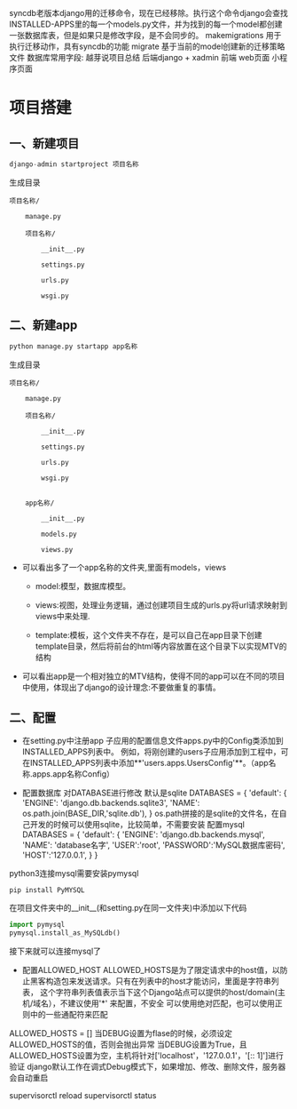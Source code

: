syncdb老版本django用的迁移命令，现在已经移除。执行这个命令django会查找INSTALLED-APPS里的每一个models.py文件，并为找到的每一个model都创建一张数据库表，但是如果只是修改字段，是不会同步的。
makemigrations 用于执行迁移动作，具有syncdb的功能
migrate 基于当前的model创建新的迁移策略文件
数据库常用字段:
越芽说项目总结
后端django + xadmin
前端
web页面
小程序页面


# 项目搭建

## 一、新建项目

``` python
django-admin startproject 项目名称
```

生成目录

    项目名称/

        manage.py

        项目名称/

            __init__.py

            settings.py

            urls.py

            wsgi.py

## 二、新建app

``` python
python manage.py startapp app名称
```

生成目录

    项目名称/

        manage.py

        项目名称/

            __init__.py

            settings.py

            urls.py

            wsgi.py
    

        app名称/

            __init__.py

            models.py

            views.py

- 可以看出多了一个app名称的文件夹,里面有models，views
    - model:模型，数据库模型。

    - views:视图，处理业务逻辑，通过创建项目生成的urls.py将url请求映射到views中来处理.
    - template:模板，这个文件夹不存在，是可以自己在app目录下创建template目录，然后将前台的html等内容放置在这个目录下以实现MTV的结构

- 可以看出app是一个相对独立的MTV结构，使得不同的app可以在不同的项目中使用，体现出了django的设计理念:不要做重复的事情。

## 二、配置
- 在setting.py中注册app
子应用的配置信息文件apps.py中的Config类添加到INSTALLED_APPS列表中。
例如，将刚创建的users子应用添加到工程中，可在INSTALLED_APPS列表中添加**'users.apps.UsersConfig'**。（app名称.apps.app名称Config）

- 配置数据库
对DATABASE进行修改
默认是sqlite
DATABASES = {
    'default': {
        'ENGINE': 'django.db.backends.sqlite3',
        'NAME': os.path.join(BASE_DIR,'sqlite.db'),
        }
os.path拼接的是sqlite的文件名，在自己开发的时候可以使用sqlite，比较简单，不需要安装
配置mysql
DATABASES = {
    'default': {
        'ENGINE': 'django.db.backends.mysql',
        'NAME': 'database名字',
        'USER':'root',
        'PASSWORD':'MySQL数据库密码',
        'HOST':'127.0.0.1',
    }
}

python3连接mysql需要安装pymysql

```shell
pip install PyMYSQL
```
在项目文件夹中的__init__(和setting.py在同一文件夹)中添加以下代码
```python
import pymysql
pymysql.install_as_MySQLdb()
```
接下来就可以连接mysql了

- 配置ALLOWED_HOST 
ALLOWED_HOSTS是为了限定请求中的host值，以防止黑客构造包来发送请求。只有在列表中的host才能访问，里面是字符串列表，
这个字符串列表值表示当下这个Django站点可以提供的host/domain(主机/域名），不建议使用'*' 来配置，不安全
可以使用绝对匹配，也可以使用正则中的一些通配符来匹配

ALLOWED_HOSTS = []
当DEBUG设置为flase的时候，必须设定ALLOWED_HOSTS的值，否则会抛出异常
当DEBUG设置为True，且ALLOWED_HOSTS设置为空，主机将针对['localhost'，'127.0.0.1'，'[:: 1]']进行验证
django默认工作在调式Debug模式下，如果增加、修改、删除文件，服务器会自动重启



supervisorctl reload
supervisorctl status



